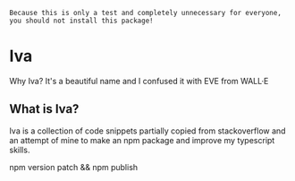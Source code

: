 ```
Because this is only a test and completely unnecessary for everyone, you should not install this package!
```

# Iva

Why Iva? It's a beautiful name and I confused it with EVE from WALL·E

## What is Iva?

Iva is a collection of code snippets partially copied from stackoverflow and an attempt of mine to make an npm package and improve my typescript skills.

npm version patch && npm publish

